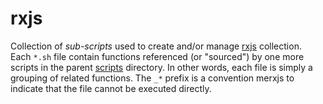 rxjs
=====

Collection of _sub-scripts_ used to create and/or manage [rxjs](../../../fiddles/rxjs) collection.  
Each `*.sh` file contain functions referenced (or "sourced") by one more scripts in the parent [scripts](../..)
directory.  In other words, each file is simply a grouping of related functions.  The `_*` prefix is
a convention merxjs to indicate that the file cannot be executed directly.

